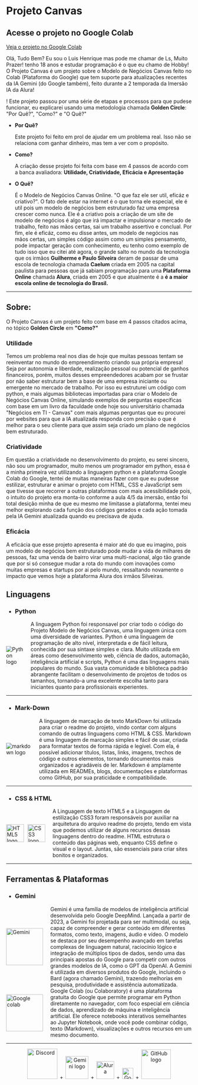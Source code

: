  # Projeto Canvas 
  
## Acesse o projeto no Google Colab


[Veja o projeto no Google Colab](https://colab.research.google.com/drive/11AdxGyGCeJmEhzbZxkuQ9W2jf2HzZPDe?usp=sharing)

<p> 
 Olá, Tudo Bem? Eu sou o Luis Henrique mas pode me chamar de Ls, Muito Prazer! tenho 18 anos e estudar programação é o que eu chamo de Hobby! O Projeto Canvas é um projeto sobre o Modelo de Negócios Canvas feito no Colab (Plataforma do Google) que tem suporte para atualizações recentes da IA ​​Gemini (do Google também), feito durante a 2 temporada da Imersão IA da Alura!

! Este projeto passou por uma série de etapas e processos para que pudese funcionar, eu explicarei usando uma metodologia chamada **Golden Circle**: "Por Quê?", "Como?" e "O Quê?"
</p> 


- **Por Quê?**


  Este projeto foi feito em prol de ajudar em um problema real. Isso não se relaciona com ganhar dinheiro, mas tem a ver com o propósito.
  


- **Como?**


  A criação desse projeto foi feita com base em 4 passos de acordo com a banca avaliadora:  **Utilidade, Criatividade, Eficácia e Apresentação**

  
- **O Quê?**


  É o Modelo de Negócios Canvas Online. "O que faz ele ser util, eficáz e criativo?". O fato dele estar na internet é o que torna ele especial, ele é util pois um modelo de negócios bem estruturado faz uma empresa crescer como nunca. Ele é a criativo pois a criação de um site de modelo de negócios é algo que irá impactar e impulsionar o mercado de trabalho, feito nas mãos certas, sai um trabalho assertivo e conclual. Por fim, ele é eficáz, como eu disse antes, um modelo de negócios nas mãos certas, um simples código assim como um simples pensamento, pode impactar geração com conhecimento, eu tenho como exemplo de tudo isso que eu citei até agora, o grande salto no mundo da tecnologia que os irmãos **Guilherme e Paulo Silveira** deram de passar de uma escola de tecnologia chamada **Caelum** criada em 2005 na capital paulista para pessoas que já sabiam programação para uma **Plataforma Online** chamada **Alura**, criada em 2005 e que atualmente é a **é a maior escola online de tecnologia do Brasil.**
 

----

## Sobre:

 O Projeto Canvas é um projeto feito com base em 4 passos citados acima, no tópico **Golden Circle** em **"Como?"**

 ### Utilidade

  Temos um problema real nos dias de hoje que muitas pessoas tentam se reeinventar no mundo do empreendimento criando sua própria empresa! Seja por autonomia e liberdade, realização pessoal ou potencial de ganhos financeiros, porém, muitos desses empreendedores acabam por se frustar por não saber estruturar bem a base de uma empresa iniciante ou emergente no mercado de trabalho. Por isso eu estruturei um código com python, e mais algumas bibliotecas importadas para criar o Modelo de Negócios Canvas Online, simulando exemplos de perguntas específicas com base em um livro da faculdade onde hoje sou universitário chamada "Negócios em TI - Canvas" com mais algumas perguntas que eu procurei por websites para que a IA atualizada responda com precisão o que é melhor para o seu cliente para que assim seja criado um plano de negócios bem estruturado.

 ### Criatividade

   Em questão a criatividade no desenvolvimento do projeto, eu serei sincero, não sou um programador, muito menos um programador em python, essa é a minha primeira vez utilizando a linguagem python e a plataforma Google Colab do Google, tentei de muitas maneiras fazer com que eu pudesse estilizar, estruturar e animar o projeto com HTML, CSS e JavaScript sem que tivesse que recorrer a outras plataformas com mais acessibilidade pois, o intuito do projeto era monta-lo conforme a aula 4/5 da imersão, então foi total desição minha de que eu mesmo me limitasse a plataforma, tentei meu melhor explorando cada função dos códigos gerados e cada ação tomada pela IA Gemini atualizada quando eu precisava de ajuda.

 ### Eficácia
 
   A eficácia que esse projeto apresenta é maior até do que eu imagino, pois um modelo de negócios bem estruturado pode mudar a vida de milhares de pessoas, faz uma venda de bairro virar uma multi-nacional, algo tão grande que por si só consegue mudar a rota do mundo com inovações como muitas empresas e startups por ai pelo mundo, ressaltando novamente o impacto que vemos hoje a plataforma Alura dos irmãos Silveiras.
   


## Linguagens

- ### **Python**


<div style="display: flex; align-items: center;">
  <img src="https://skillicons.dev/icons?i=python" alt="Python logo" style="margin-right: 20px;">
  <span>A linguagem Python foi responsavel por criar todo o código do Projeto Modelo de Negócios Canvas, uma linguagem única com uma diversidade de variantes. Python é uma linguagem de programação de alto nível, interpretada e de fácil leitura, conhecida por sua sintaxe simples e clara. Muito utilizada em áreas como desenvolvimento web, ciência de dados, automação, inteligência artificial e scripts, Python é uma das linguagens mais populares do mundo. Sua vasta comunidade e biblioteca padrão abrangente facilitam o desenvolvimento de projetos de todos os tamanhos, tornando-a uma excelente escolha tanto para iniciantes quanto para profissionais experientes.</span>
</div>

----

- ### **Mark-Down**

<div style="display: flex; align-items: center;">
  <img src="https://skillicons.dev/icons?i=markdown" alt="markdown logo" style="margin-right: 20px;">
  <span>A linguagem de marcação de texto MarkDown foi utilizada para criar o readme do projeto, vindo contar com alguns comando de outras linguagens como HTML & CSS. Markdown é uma linguagem de marcação simples e fácil de usar, criada para formatar textos de forma rápida e legível. Com ela, é possível adicionar títulos, listas, links, imagens, trechos de código e outros elementos, tornando documentos mais organizados e agradáveis de ler. Markdown é amplamente utilizada em READMEs, blogs, documentações e plataformas como GitHub, por sua praticidade e compatibilidade.</span>
</div>

----

- ### **CSS & HTML**

<div style="display: flex; align-items: center;">
  <img src="https://cdn.jsdelivr.net/gh/devicons/devicon/icons/html5/html5-original.svg" alt="HTML5 logo" width="48" style="margin-right: 10px;">
  <img src="https://cdn.jsdelivr.net/gh/devicons/devicon/icons/css3/css3-original.svg" alt="CSS3 logo" width="48" style="margin-right: 20px;">
  <span>A Linguagem de texto HTML5 e a Linguagem de estilização CSS3 foram responsáveis por auxiliar na arquitetura do arquivo readme do projeto, tendo em vista que podemos utilizar de alguns recursos dessas linguagens dentro do readme. HTML estrutura o conteúdo das páginas web, enquanto CSS define o visual e o layout. Juntas, são essenciais para criar sites bonitos e organizados.</span>
</div>

----

## Ferramentas & Plataformas

- ### **Gemini**

<div style="display: flex; align-items: center;">
  <img src="https://github.com/user-attachments/assets/f214d759-a4ca-48f9-8c0e-ad88eaa6bc29" alt="Gemini" width="100" style="margin-right: 20px;">
  <span>Gemini é uma família de modelos de inteligência artificial desenvolvida pelo Google DeepMind. Lançada a partir de 2023, a Gemini foi projetada para ser multimodal, ou seja, capaz de compreender e gerar conteúdo em diferentes formatos, como texto, imagens, áudio e vídeo.
O modelo se destaca por seu desempenho avançado em tarefas complexas de linguagem natural, raciocínio lógico e integração de múltiplos tipos de dados, sendo uma das principais apostas do Google para competir com outros grandes modelos de IA, como o GPT da OpenAI.
A Gemini é utilizada em diversos produtos do Google, incluindo o Bard (agora chamado Gemini), trazendo melhorias em pesquisa, produtividade e assistência automatizada.</span>
</div>

<div style="display: flex; align-items: center;">
  <img src="https://img.icons8.com/color/256/google-colab.png" alt="Google colab" width="100" style="margin-right: 20px;">
  <span>Google Colab (ou Colaboratory) é uma plataforma gratuita do Google que permite programar em Python diretamente no navegador, com foco especial em ciência de dados, aprendizado de máquina e inteligência artificial. Ele oferece notebooks interativos semelhantes ao Jupyter Notebook, onde você pode combinar código, texto (Markdown), visualizações e outros recursos em um mesmo documento.</span>
</div>




----

<div align = "center">

<img src="https://github.com/user-attachments/assets/2b1eaca6-e823-429b-8b04-56a10514c374" width="82" alt="Discord">
<img src="https://github.com/user-attachments/assets/e8f3602f-df79-4098-8b62-7ed9de262149" height="14" alt="+">
<img src="https://upload.wikimedia.org/wikipedia/commons/thumb/8/8a/Google_Gemini_logo.svg/512px-Google_Gemini_logo.svg.png" width="62" alt="Gemini logo">
<img src="https://github.com/user-attachments/assets/e8f3602f-df79-4098-8b62-7ed9de262149" height="14" alt="+">
<img src="https://github.com/user-attachments/assets/4fad3e1b-7fdf-4098-94dc-65e67be66b63" width="48" alt="Alura">
<img src="https://github.com/user-attachments/assets/e8f3602f-df79-4098-8b62-7ed9de262149" height="14" alt="+">
<img src="https://www.google.com/images/branding/googlelogo/2x/googlelogo_color_160x56dp.png" height="30" alt="Google">
<img src="https://github.com/user-attachments/assets/e8f3602f-df79-4098-8b62-7ed9de262149" height="14" alt="+">
<img src="https://github.githubassets.com/images/modules/logos_page/GitHub-Logo.png" width="80" alt="GitHub logo">

 

</div>
